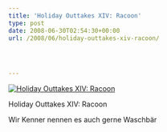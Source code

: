 ```yaml
---
title: 'Holiday Outtakes XIV: Racoon'
type: post
date: 2008-06-30T02:54:30+00:00
url: /2008/06/holiday-outtakes-xiv-racoon/




---
```

<div class="flickr">
  <a href="http://www.flickr.com/photos/schreibblogade/2625389646/" title="Holiday Outtakes XIV: Racoon"><img src="//farm4.static.flickr.com/3203/2625389646_3eb56c32df.jpg" alt="Holiday Outtakes XIV: Racoon" /></a></p>

  <p>
    Holiday Outtakes <span class="caps">XIV</span>: Racoon
  </p>
</div>

Wir Kenner nennen es auch gerne Waschbär
